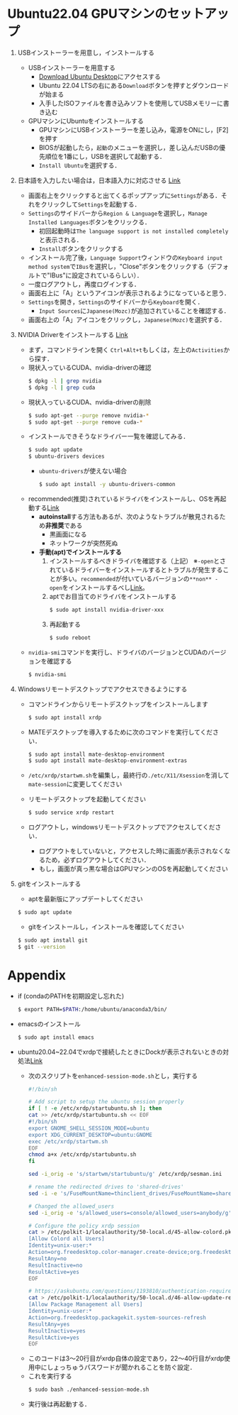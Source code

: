 # Ubuntu22.04 GPUマシンのセットアップ

1. USBインストーラーを用意し，インストールする
    - USBインストーラーを用意する
        - [Download Ubuntu Desktop](https://ubuntu.com/download/desktop)にアクセスする
        - Ubuntu 22.04 LTSの右にある`Download`ボタンを押すとダウンロードが始まる
        - 入手したISOファイルを書き込みソフトを使用してUSBメモリーに書き込む
    - GPUマシンにUbuntuをインストールする
        - GPUマシンにUSBインストーラーを差し込み，電源をONにし，[F2]を押す
        - BIOSが起動したら，`起動`のメニューを選択し，差し込んだUSBの優先順位を1番にし，USBを選択して起動する．
        - `Install Ubuntu`を選択する．


2. 日本語を入力したい場合は，日本語入力に対応させる [Link](https://hirooka.pro/ubuntu-22-04-lts-japanese-input-ibus-fcitx-mozc/)
    - 画面右上をクリックすると出てくるポップアップに`Settings`がある．それをクリックして`Settings`を起動する．
    - `Settings`のサイドバーから`Region & Language`を選択し，`Manage Installed Languages`ボタンをクリックる．
        - 初回起動時は`The language support is not installed completely`と表示される．
        - `Install`ボタンをクリックする
    - インストール完了後，`Language Support`ウィンドウの`Keyboard input method system`で`IBus`を選択し，"Close"ボタンをクリックする（デフォルトで"IBus"に設定されているらしい）．
    - 一度ログアウトし，再度ログインする．
    - 画面右上に「A」というアイコンが表示されるようになっていると思う．
    - `Settings`を開き，`Settings`のサイドバーから`Keyboard`を開く．
        - `Input Sources`に`Japanese(Mozc)`が追加されていることを確認する．
    - 画面右上の「A」アイコンをクリックし，`Japanese(Mozc)`を選択する．

3. NVIDIA Driverをインストールする [Link](https://hirooka.pro/nvidia-driver-ubuntu-22-04/)
    - まず，コマンドラインを開く
        `Ctrl+Alt+t`もしくは，左上の`Activities`から探す．
    - 現状入っているCUDA、nvidia-driverの確認
        ```sh
        $ dpkg -l | grep nvidia
        $ dpkg -l | grep cuda
        ```
    - 現状入っているCUDA、nvidia-driverの削除
        ```sh
        $ sudo apt-get --purge remove nvidia-*
        $ sudo apt-get --purge remove cuda-*
        ```
    - インストールできそうなドライバー一覧を確認してみる．
        ```sh
        $ sudo apt update
        $ ubuntu-drivers devices
        ```
        - `ubuntu-drivers`が使えない場合
            ```sh
            $ sudo apt install -y ubuntu-drivers-common
            ```
    - recommended(推奨)されているドライバをインストールし、OSを再起動する[Link](https://qiita.com/karaage0703/items/e79a8ad2f57abc6872aa)
        - **autoinstall**する方法もあるが、次のようなトラブルが散見されるため**非推奨**である
            - 黒画面になる
            - ネットワークが突然死ぬ
        - **手動(apt)でインストールする**
            1. インストールするべきドライバを確認する（上記）
                ※`-open`とされているドライバーをインストールするとトラブルが発生することが多い。`recommended`が付いているバージョンの`**non** -open`をインストールするべし[Link](https://qiita.com/y-vectorfield/items/72bfb66d8ec85847fe2f)。
            2. aptでお目当てのドライバをインストールする
                ```sh
                $ sudo apt install nvidia-driver-xxx
                ```
            3. 再起動する
                ```sh
                $ sudo reboot
                ```
    - `nvidia-smi`コマンドを実行し、ドライバのバージョンとCUDAのバージョンを確認する
        ```sh
        $ nvidia-smi
        ```

4. Windowsリモートデスクトップでアクセスできるようにする
    - コマンドラインからリモートデスクトップをインストールします
        ```sh
        $ sudo apt install xrdp
        ```
    - MATEデスクトップを導入するために次のコマンドを実行してください．
        ```sh
        $ sudo apt install mate-desktop-environment
        $ sudo apt install mate-desktop-environment-extras
        ```
    - `/etc/xrdp/startwm.sh`を編集し，最終行の`./etc/X11/Xsession`を消して`mate-session`に変更してください

    - リモートデスクトップを起動してください
        ```sh
        $ sudo service xrdp restart
        ```
    - ログアウトし，windowsリモートデスクトップでアクセスしてください．
        - ログアウトをしていないと，アクセスした時に画面が表示されなくなるため，必ずログアウトしてください．
        - もし，画面が真っ黒な場合はGPUマシンのOSを再起動してください


5. gitをインストールする
    - aptを最新版にアップデートしてください
    ```sh
    $ sudo apt update
    ```
    - gitをインストールし，インストールを確認してください
    ```sh
    $ sudo apt install git
    $ git --version
    ```


# Appendix
- if (condaのPATHを初期設定し忘れた)
    ```sh
    $ export PATH=$PATH:/home/ubuntu/anaconda3/bin/
    ```

- emacsのインストール
    ```sh
    $ sudo apt install emacs
    ```

- ubuntu20.04~22.04でxrdpで接続したときにDockが表示されないときの対処法[Link](https://gihyo.jp/admin/serial/01/ubuntu-recipe/0621)
    - 次のスクリプトを`enhanced-session-mode.sh`とし，実行する
        ```sh
        #!/bin/sh

        # Add script to setup the ubuntu session properly
        if [ ! -e /etc/xrdp/startubuntu.sh ]; then
        cat >> /etc/xrdp/startubuntu.sh << EOF
        #!/bin/sh
        export GNOME_SHELL_SESSION_MODE=ubuntu
        export XDG_CURRENT_DESKTOP=ubuntu:GNOME
        exec /etc/xrdp/startwm.sh
        EOF
        chmod a+x /etc/xrdp/startubuntu.sh
        fi

        sed -i_orig -e 's/startwm/startubuntu/g' /etc/xrdp/sesman.ini

        # rename the redirected drives to 'shared-drives'
        sed -i -e 's/FuseMountName=thinclient_drives/FuseMountName=shared-drives/g' /etc/xrdp/sesman.ini

        # Changed the allowed_users
        sed -i_orig -e 's/allowed_users=console/allowed_users=anybody/g' /etc/X11/Xwrapper.config

        # Configure the policy xrdp session
        cat > /etc/polkit-1/localauthority/50-local.d/45-allow-colord.pkla <<EOF
        [Allow Colord all Users]
        Identity=unix-user:*
        Action=org.freedesktop.color-manager.create-device;org.freedesktop.color-manager.create-profile;org.freedesktop.color-manager.delete-device;org.freedesktop.color-manager.delete-profile;org.freedesktop.color-manager.modify-device;org.freedesktop.color-manager.modify-profile
        ResultAny=no
        ResultInactive=no
        ResultActive=yes
        EOF

        # https://askubuntu.com/questions/1193810/authentication-required-to-refresh-system-repositories-in-ubuntu-19-10
        cat > /etc/polkit-1/localauthority/50-local.d/46-allow-update-repo.pkla<<EOF
        [Allow Package Management all Users]
        Identity=unix-user:*
        Action=org.freedesktop.packagekit.system-sources-refresh
        ResultAny=yes
        ResultInactive=yes
        ResultActive=yes
        EOF
        ```
    - このコードは3～20行目がxrdp自体の設定であり，22～40行目がxrdp使用中にしょっちゅうパスワードが聞かれることを防ぐ設定．
    - これを実行する
        ```sh
        $ sudo bash ./enhanced-session-mode.sh
        ```
    - 実行後は再起動する．

